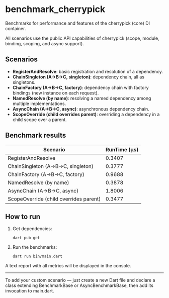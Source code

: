 # benchmark_cherrypick

Benchmarks for performance and features of the cherrypick (core) DI container.

All scenarios use the public API capabilities of cherrypick (scope, module, binding, scoping, and async support).

## Scenarios

- **RegisterAndResolve**: basic registration and resolution of a dependency.
- **ChainSingleton (A->B->C, singleton)**: dependency chain, all as singletons.
- **ChainFactory (A->B->C, factory)**: dependency chain with factory bindings (new instance on each request).
- **NamedResolve (by name)**: resolving a named dependency among multiple implementations.
- **AsyncChain (A->B->C, async)**: asynchronous dependency chain.
- **ScopeOverride (child overrides parent)**: overriding a dependency in a child scope over a parent.

## Benchmark results

| Scenario                                           | RunTime (μs)  |
|----------------------------------------------------|---------------|
| RegisterAndResolve                                 | 0.3407        |
| ChainSingleton (A->B->C, singleton)                | 0.3777        |
| ChainFactory (A->B->C, factory)                    | 0.9688        |
| NamedResolve (by name)                             | 0.3878        |
| AsyncChain (A->B->C, async)                        | 1.8006        |
| ScopeOverride (child overrides parent)             | 0.3477        |

## How to run

1. Get dependencies:
   ```shell
   dart pub get
   ```
2. Run the benchmarks:
   ```shell
   dart run bin/main.dart
   ```

A text report with all metrics will be displayed in the console.

---

To add your custom scenario — just create a new Dart file and declare a class extending BenchmarkBase or AsyncBenchmarkBase, then add its invocation to main.dart.

